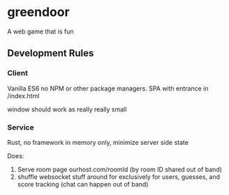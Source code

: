 # greendoor
A web game that is fun


## Development Rules

### Client

Vanilla ES6 no NPM or other package managers. SPA with entrance in /index.html

window should work as really really small

### Service

Rust, no framework in memory only, minimize server side state

Does:
1. Serve room page ourhost.com/roomId (by room ID shared out of band)
3. shuffle websocket stuff around for exclusively for users, guesses, and score tracking (chat can happen out of band)
